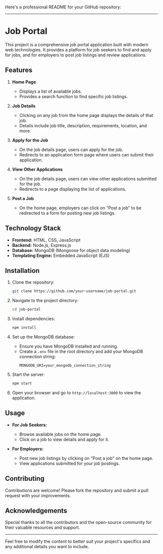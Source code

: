 Here's a professional README for your GitHub repository:

---

# Job Portal

This project is a comprehensive job portal application built with modern web technologies. It provides a platform for job seekers to find and apply for jobs, and for employers to post job listings and review applications.

## Features

1. **Home Page**
   - Displays a list of available jobs.
   - Provides a search function to find specific job listings.

2. **Job Details**
   - Clicking on any job from the home page displays the details of that job.
   - Details include job title, description, requirements, location, and more.

3. **Apply for the Job**
   - On the job details page, users can apply for the job.
   - Redirects to an application form page where users can submit their application.

4. **View Other Applications**
   - On the job details page, users can view other applications submitted for the job.
   - Redirects to a page displaying the list of applications.

5. **Post a Job**
   - On the home page, employers can click on "Post a job" to be redirected to a form for posting new job listings.

## Technology Stack

- **Frontend:** HTML, CSS, JavaScript
- **Backend:** Node.js, Express.js
- **Database:** MongoDB (Mongoose for object data modeling)
- **Templating Engine:** Embedded JavaScript (EJS)

## Installation

1. Clone the repository:
   ```bash
   git clone https://github.com/your-username/job-portal.git
   ```
2. Navigate to the project directory:
   ```bash
   cd job-portal
   ```
3. Install dependencies:
   ```bash
   npm install
   ```
4. Set up the MongoDB database:
   - Ensure you have MongoDB installed and running.
   - Create a `.env` file in the root directory and add your MongoDB connection string:
     ```
     MONGODB_URI=your_mongodb_connection_string
     ```

5. Start the server:
   ```bash
   npm start
   ```
6. Open your browser and go to `http://localhost:3000` to view the application.

## Usage

- **For Job Seekers:**
  - Browse available jobs on the home page.
  - Click on a job to view details and apply for it.

- **For Employers:**
  - Post new job listings by clicking on "Post a job" on the home page.
  - View applications submitted for your job postings.

## Contributing

Contributions are welcome! Please fork the repository and submit a pull request with your improvements.

## Acknowledgements

Special thanks to all the contributors and the open-source community for their valuable resources and support.

---

Feel free to modify the content to better suit your project's specifics and any additional details you want to include.
